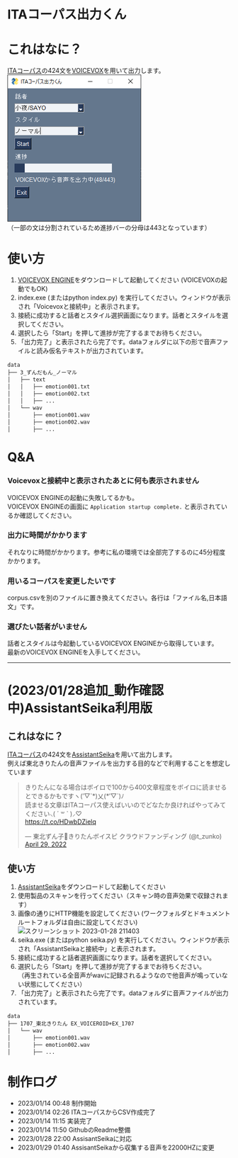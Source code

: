 ITAコーパス出力くん
====
# これはなに？
[ITAコーパス]( https://github.com/mmorise/ita-corpus )の424文を[VOICEVOX]( https://github.com/VOICEVOX/voicevox_engine )を用いて出力します。  
![スクリーンショット](https://github.com/sakuragozaru/ita_corpus_from_voicevox/blob/images/images/2023-01-14_093223.png "スクリーンショット")  
（一部の文は分割されているため進捗バーの分母は443となっています）   

# 使い方
1. [VOICEVOX ENGINE]( https://github.com/VOICEVOX/voicevox_engine )をダウンロードして起動してください (VOICEVOXの起動でもOK)
2. index.exe (またはpython index.py) を実行してください。ウィンドウが表示され「Voicevoxと接続中」と表示されます。
3. 接続に成功すると話者とスタイル選択画面になります。話者とスタイルを選択してください。
4. 選択したら「Start」を押して進捗が完了するまでお待ちください。
5. 「出力完了」と表示されたら完了です。dataフォルダに以下の形で音声ファイルと読み仮名テキストが出力されています。
```
data
├── 3_ずんだもん_ノーマル
│   ├── text
│   │   ├── emotion001.txt
│   │   ├── emotion002.txt
│   │   ├── ...
│   └── wav
│       ├── emotion001.wav
│       ├── emotion002.wav
│       ├── ...
```

# Q&A
### Voicevoxと接続中と表示されたあとに何も表示されません
VOICEVOX ENGINEの起動に失敗してるかも。  
VOICEVOX ENGINEの画面に `Application startup complete.` と表示されているか確認してください。
### 出力に時間がかかります
それなりに時間がかかります。参考に私の環境では全部完了するのに45分程度かかります。
### 用いるコーパスを変更したいです
corpus.csvを別のファイルに置き換えてください。各行は「ファイル名,日本語文」です。
### 選びたい話者がいません
話者とスタイルは今起動しているVOICEVOX ENGINEから取得しています。  
最新のVOICEVOX ENGINEを入手してください。
  
***

# (2023/01/28追加_動作確認中)AssistantSeika利用版

## これはなに？
[ITAコーパス]( https://github.com/mmorise/ita-corpus )の424文を[AssistantSeika]( https://hgotoh.jp/wiki/doku.php/documents/voiceroid/assistantseika/assistantseika-000 )を用いて出力します。  
例えば東北きりたんの音声ファイルを出力する目的などで利用することを想定しています  
<blockquote class="twitter-tweet"><p lang="ja" dir="ltr">きりたんになる場合はボイロで100から400文章程度をボイロに読ませるとできるかもですヽ(′▽︎`*)乂(*′▽︎`)ﾉ<br>読ませる文章はITAコーパス使えばいいのでどなたか良ければやってみてください⸜( ´ ꒳ ` )⸝♡︎<br> <a href="https://t.co/HDwbDZielq">https://t.co/HDwbDZielq</a></p>&mdash; 東北ずん子💚きりたんボイスピ クラウドファンディング (@t_zunko) <a href="https://twitter.com/t_zunko/status/1519841867009257472?ref_src=twsrc%5Etfw">April 29, 2022</a></blockquote> 

## 使い方
1. [AssistantSeika]( https://hgotoh.jp/wiki/doku.php/documents/voiceroid/assistantseika/assistantseika-000 )をダウンロードして起動してください
2. 使用製品のスキャンを行ってください（スキャン時の音声効果で収録されます）
3. 画像の通りにHTTP機能を設定してください  (ワークフォルダとドキュメントルートフォルダは自由に設定してください)  
![スクリーンショット 2023-01-28 211403](https://user-images.githubusercontent.com/77018668/215267415-c063d0af-65a5-4dad-bc92-854625582ad8.png)
4. seika.exe (またはpython seika.py) を実行してください。ウィンドウが表示され「AssistantSeikaと接続中」と表示されます。
5. 接続に成功すると話者選択画面になります。話者を選択してください。
6. 選択したら「Start」を押して進捗が完了するまでお待ちください。  
（再生されている全音声がwavに記録されるようなので他音声が鳴っていない状態にしてください）
7. 「出力完了」と表示されたら完了です。dataフォルダに音声ファイルが出力されています。
```
data
├── 1707_東北きりたん EX_VOICEROID+EX_1707
│   └── wav
│       ├── emotion001.wav
│       ├── emotion002.wav
│       ├── ...
```

# 制作ログ
* 2023/01/14 00:48 制作開始
* 2023/01/14 02:26 ITAコーパスからCSV作成完了
* 2023/01/14 11:15 実装完了
* 2023/01/14 11:50 GithubのReadme整備
* 2023/01/28 22:00 AssisantSeikaに対応
* 2023/01/29 01:40 AssisantSeikaから収集する音声を22000HZに変更
